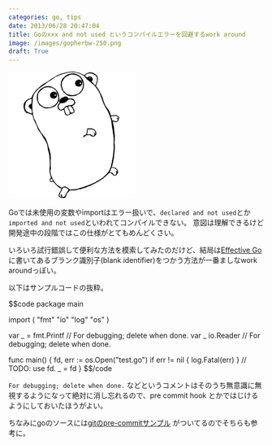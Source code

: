 ```yaml
---
categories: go, tips
date: 2013/06/28 20:47:04
title: Goのxxx and not used というコンパイルエラーを回避するwork around
image: /images/gopherbw-250.png
draft: True
---
```


![gopher](/images/gopherbw-250.png ) 

Goでは未使用の変数やimportはエラー扱いで、`declared and not used`とか`imported and not used`といわれてコンパイルできない。
意図は理解できるけど開発途中の段階ではこの仕様がとてもめんどくさい。

いろいろ試行錯誤して便利な方法を模索してみたのだけど、結局は[Effective Go](http://golang.org/doc/effective_go.html#blank_unused ) に書いてあるブランク識別子(blank identifier)をつかう方法が一番ましなwork aroundっぽい。

以下はサンプルコードの抜粋。

$$code
package main

import (
    "fmt"
    "io"
    "log"
    "os"
)

var _ = fmt.Printf // For debugging; delete when done.
var _ io.Reader    // For debugging; delete when done.

func main() {
    fd, err := os.Open("test.go")
    if err != nil {
        log.Fatal(err)
    }
    // TODO: use fd.
    _ = fd
}
$$/code


`For debugging; delete when done.` などというコメントはそのうち無意識に無視するようになって絶対に消し忘れるので、pre commit hook とかではじけるようにしておいたほうがよい。

ちなみにgoのソースには[gitのpre-commitサンプル](http://golang.org/misc/git/pre-commit ) がついてるのでそちらも参考に。



